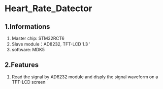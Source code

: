 # Heart_Rate_Datector



## 1.Informations

1. Master chip: STM32RCT6
2. Slave module：AD8232, TFT-LCD 1.3 '
3. software: MDK5 

## 2.Features

1. Read the signal by AD8232 module and disply the signal waveform on a TFT-LCD screen
